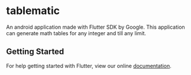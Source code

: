 # tablematic

An android application made with Flutter SDK by Google.
This application can generate math tables for any integer and till any limit.

## Getting Started

For help getting started with Flutter, view our online
[documentation](https://flutter.io/).
